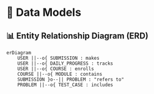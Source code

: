 # 🧬 Data Models

## 📊 Entity Relationship Diagram (ERD)

```mermaid
erDiagram
    USER ||--o{ SUBMISSION : makes
    USER ||--o{ DAILY_PROGRESS : tracks
    USER ||--o{ COURSE : enrolls
    COURSE ||--o{ MODULE : contains
    SUBMISSION }o--|| PROBLEM : "refers to"
    PROBLEM ||--o{ TEST_CASE : includes
